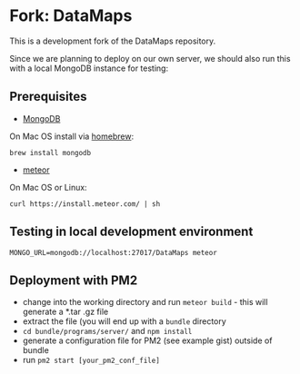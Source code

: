 # Fork: DataMaps

This is a development fork of the DataMaps repository.

Since we are planning to deploy on our own server, we should also run this with a local MongoDB instance for testing:

## Prerequisites

* [MongoDB](https://docs.mongodb.org/manual/installation/)

On Mac OS install via [homebrew](http://brew.sh/):

`brew install mongodb`

* [meteor](https://www.meteor.com/install) 

On Mac OS or Linux:

`curl https://install.meteor.com/ | sh`

## Testing in local development environment

`MONGO_URL=mongodb://localhost:27017/DataMaps meteor`

## Deployment with PM2

* change into the working directory and run `meteor build` - this will generate a *.tar .gz file
* extract the file (you will end up with a `bundle` directory
* `cd bundle/programs/server/` and `npm install`
* generate a configuration file for PM2 (see example gist) outside of bundle
* run `pm2 start [your_pm2_conf_file]`
